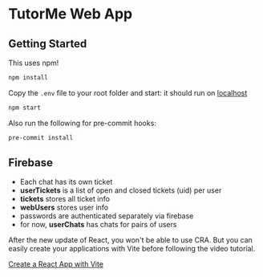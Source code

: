 # TutorMe Web App

## Getting Started

This uses npm!

```sh
npm install
```

Copy the `.env` file to your root folder and start: it should run on [localhost](http://localhost:3000)

```sh
npm start
```

Also run the following for pre-commit hooks:

```sh
pre-commit install
```

## Firebase

- Each chat has its own ticket
- **userTickets** is a list of open and closed tickets (uid) per user
- **tickets** stores all ticket info
- **webUsers** stores user info
- passwords are authenticated separately via firebase
- for now, **userChats** has chats for pairs of users

After the new update of React, you won't be able to use CRA. But you can easily create your applications with Vite before following the video tutorial.

[Create a React App with Vite](https://github.com/safak/youtube23/tree/react-mini)
